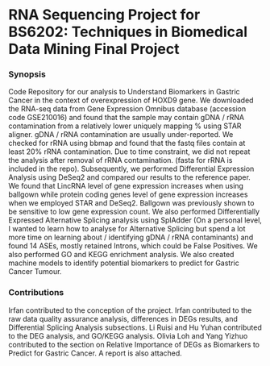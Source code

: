 # RNA Sequencing Project for BS6202: Techniques in Biomedical Data Mining Final Project

### Synopsis

Code Repository for our analysis to Understand Biomarkers in Gastric Cancer in the context of overexpression of HOXD9 gene. We downloaded the RNA-seq data from Gene Expression Omnibus database (accession code GSE210016) and found that the sample may contain gDNA / rRNA contamination from a relatively lower uniquely mapping % using STAR aligner. gDNA / rRNA contamination are usually under-reported. We checked for rRNA using bbmap and found that the fastq files contain at least 20% rRNA contamination. Due to time constraint, we did not repeat the analysis after removal of rRNA contamination. (fasta for rRNA is included in the repo). Subsequently, we performed Differential Expression Analysis using DeSeq2 and compared our results to the reference paper. We found that LincRNA level of gene expression increases when using ballgown while protein coding genes level of gene expression increases when we employed STAR and DeSeq2. Ballgown was previously shown to be sensitive to low gene expression count. We also performed Differentially Expressed Alternative Splicing analysis using SplAdder (On a personal level, I wanted to learn how to analyse for Alternative Splicing but spend a lot more time on learning about / identifying gDNA / rRNA contaminants) and found 14 ASEs, mostly retained Introns, which could be False Positives. We also performed GO and KEGG enrichment analysis. We also created machine models to identify potential biomarkers to predict for Gastric Cancer Tumour. 

### Contributions

Irfan contributed to the conception of the project. Irfan contributed to the raw data quality assurance analysis, differences in DEGs results, and Differential Splicing Analysis subsections. Li Ruisi and Hu Yuhan contributed to the DEG analysis, and GO/KEGG analysis. Olivia Loh and Yang Yizhuo contributed to the section on Relative Importance of DEGs as Biomarkers to Predict for Gastric Cancer. A report is also attached.